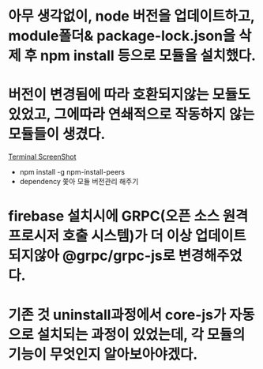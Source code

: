 
# 아무 생각없이, node 버전을 업데이트하고, module폴더& package-lock.json을 삭제 후 npm install 등으로 모듈을 설치했다. 
# 버전이 변경됨에 따라 호환되지않는 모듈도 있었고, 그에따라 연쇄적으로 작동하지 않는 모듈들이 생겼다.

[Terminal ScreenShot](https://user-images.githubusercontent.com/15559593/126332486-70e4c961-6769-4a94-b809-479639304cc0.PNG)

- npm install -g npm-install-peers
- dependency 쫓아 모듈 버전관리 해주기



# firebase 설치시에  GRPC(오픈 소스 원격 프로시저 호출 시스템)가 더 이상 업데이트 되지않아 @grpc/grpc-js로 변경해주었다.
# 기존 것 uninstall과정에서  core-js가 자동으로 설치되는 과정이 있었는데, 각 모듈의 기능이 무엇인지 알아보아야겠다.
